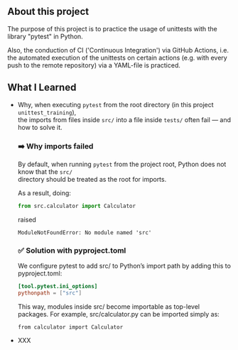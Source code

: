 ## About this project
The purpose of this project is to practice the usage of unittests with the library "pytest" in Python.

Also, the conduction of CI ('Continuous Integration') via GitHub Actions, i.e. the automated execution
of the unittests on certain actions (e.g. with every push to the remote repository) via a YAML-file
is practiced.



## What I Learned
- Why, when executing `pytest` from the root directory (in this project `unittest_training`),  
  the imports from files inside `src/` into a file inside `tests/` often fail — and how to solve it.

  ### ➡️ Why imports failed
  By default, when running `pytest` from the project root, Python does not know that the `src/`  
  directory should be treated as the root for imports.  

  As a result, doing:
  ```python
  from src.calculator import Calculator
  ```
  raised
  ```
  ModuleNotFoundError: No module named 'src'
  ```

  ### ✅ Solution with pyproject.toml
  We configure pytest to add src/ to Python’s import path by adding this to pyproject.toml:
  ```toml
  [tool.pytest.ini_options]
  pythonpath = ["src"]
  ```
  This way, modules inside src/ become importable as top-level packages.
  For example, src/calculator.py can be imported simply as:
  ```
  from calculator import Calculator
  ```

- XXX
